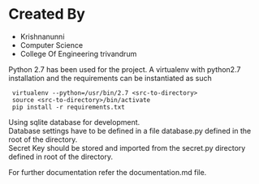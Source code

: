 # __Created By__  
 * Krishnanunni  
 * Computer Science  
 * College Of Engineering trivandrum

Python 2.7 has been used for the project. A virtualenv with python2.7 installation and the requirements can be instantiated as such  
```
 virtualenv --python=/usr/bin/2.7 <src-to-directory>
 source <src-to-directory>/bin/activate
 pip install -r requirements.txt   
```
Using sqlite database for development.  
Database settings have to be defined in a file database.py defined in the root of the directory.  
Secret Key should be stored and imported from the secret.py directory defined in root of the directory.  

For further documentation refer the documentation.md file.